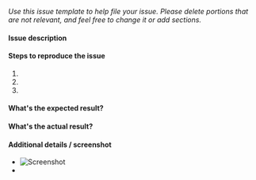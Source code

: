 *Use this issue template to help file your issue. Please delete portions that are not relevant, and feel free to change it or add sections.*

#### Issue description


#### Steps to reproduce the issue

1.
2.
3.

#### What's the expected result?



#### What's the actual result?



#### Additional details / screenshot

- ![Screenshot]()
-
